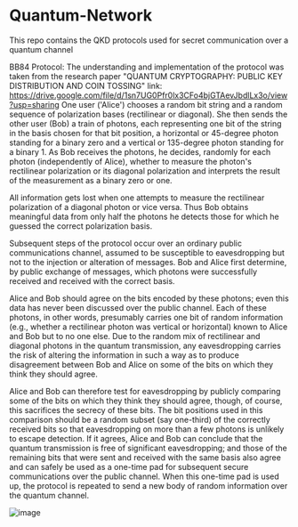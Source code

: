 # Quantum-Network
This repo contains the QKD protocols used for secret communication over a quantum channel

BB84 Protocol:
The understanding and implementation of the protocol was taken from  the research paper "QUANTUM CRYPTOGRAPHY: PUBLIC KEY DISTRIBUTION AND COIN TOSSING"
link: https://drive.google.com/file/d/1sn7UG0Pfr0lx3CFo4bjGTAevJbdlLx3o/view?usp=sharing
One user ('Alice') chooses a random bit string and a random sequence of polarization bases (rectilinear or diagonal). She then
sends the other user (Bob) a train of photons, each representing one bit of the string in the basis chosen for that bit position, a horizontal or 45-degree
photon standing for a binary zero and a vertical or 135-degree photon standing for a binary 1. As Bob receives the photons, he decides, randomly for each
photon (independently of Alice), whether to measure the photon's rectilinear polarization or its diagonal polarization and interprets the result of
the measurement as a binary zero or one.

All information gets lost when one attempts to measure the rectilinear polarization of a diagonal photon or vice versa. Thus Bob obtains meaningful data from only half the photons he detects those for which he guessed the correct polarization basis.


Subsequent steps of the protocol occur over an ordinary public communications channel, assumed to be susceptible to eavesdropping but not to
the injection or alteration of messages. Bob and Alice first determine, by public exchange of messages, which photons were successfully received and received with the correct basis.

Alice and Bob should agree on the bits encoded by these photons; even this data has never been discussed over the public channel. Each of these photons, in other words, presumably carries one bit of random information (e.g., whether a rectilinear photon was vertical or horizontal) known to Alice and
Bob but to no one else.
Due to the random mix of rectilinear and diagonal photons in the quantum transmission, any eavesdropping carries the risk of altering the information in such a way as to produce disagreement between Bob and Alice on some of the bits on which they think they should agree. 

Alice and Bob can therefore test for eavesdropping by publicly comparing some of the bits on which they think they should agree, though, of course, this sacrifices the secrecy of these bits. The bit positions used in this comparison should be a random subset (say one-third) of the correctly received bits so that eavesdropping on more than a few photons is unlikely to escape detection. If it agrees, Alice and Bob can conclude that the quantum transmission is free of significant eavesdropping; and those of the remaining bits that were sent and received with the same basis also agree and can safely be used as a one-time pad for subsequent secure communications over the public channel. When this one-time pad is used up, the protocol is repeated to send a new body of random information over the quantum channel. 

![image](https://user-images.githubusercontent.com/63334774/131251165-ec04411d-8482-4696-965f-66de6dae59f0.png)
